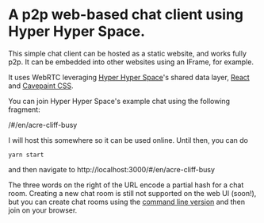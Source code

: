 # A p2p web-based chat client using Hyper Hyper Space.

This simple chat client can be hosted as a static website, and works fully p2p. It can be embedded into other websites using an IFrame, for example.

It uses WebRTC leveraging [Hyper Hyper Space](https://github.com/hyperhyperspace/hyperhyperspace-core)'s shared data layer, [React](https://reactjs.org) and [Cavepaint CSS](https://cavepaint.github.io/cavepaintcss/).

You can join Hyper Hyper Space's example chat using the following fragment:

/#/en/acre-cliff-busy

I will host this somewhere so it can be used online. Until then, you can do

```
yarn start
```

and then navigate to http://localhost:3000/#/en/acre-cliff-busy

The three words on the right of the URL encode a partial hash for a chat room. Creating a new chat room is still not supported on the web UI (soon!), but you can create chat rooms using the [command line version](https://github.com/hyperhyperspace/p2p-chat-cli) and then join on your browser.

